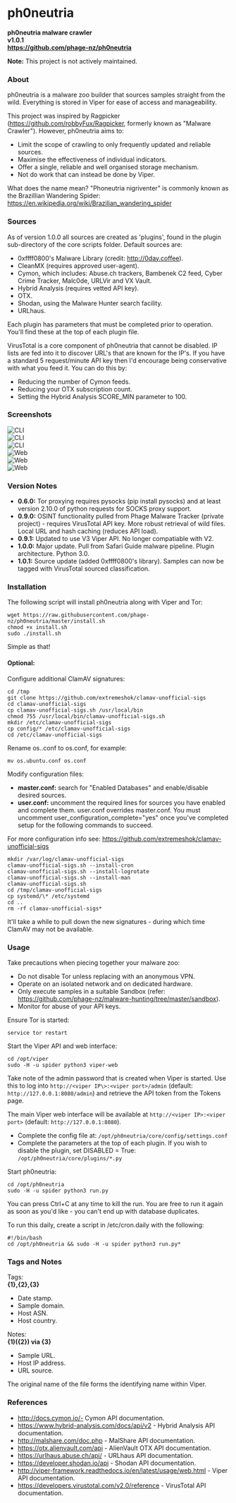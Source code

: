 # ph0neutria #
**ph0neutria malware crawler  
v1.0.1  
https://github.com/phage-nz/ph0neutria**

**Note:** This project is not actively maintained.

### About ###
ph0neutria is a malware zoo builder that sources samples straight from the wild. Everything is stored in Viper for ease of access and manageability.  

This project was inspired by Ragpicker (https://github.com/robbyFux/Ragpicker, formerly known as "Malware Crawler"). However, ph0neutria aims to:  
- Limit the scope of crawling to only frequently updated and reliable sources.  
- Maximise the effectiveness of individual indicators.  
- Offer a single, reliable and well organised storage mechanism.  
- Not do work that can instead be done by Viper.  

What does the name mean? "Phoneutria nigriventer" is commonly known as the Brazillian Wandering Spider: https://en.wikipedia.org/wiki/Brazilian_wandering_spider  


### Sources ###
As of version 1.0.0 all sources are created as 'plugins', found in the plugin sub-directory of the core scripts folder. Default sources are:  
- 0xffff0800's Malware Library (credit: http://0day.coffee).  
- CleanMX (requires approved user-agent).  
- Cymon, which includes: Abuse.ch trackers, Bambenek C2 feed, Cyber Crime Tracker, Malc0de, URLVir and VX Vault.  
- Hybrid Analysis (requires vetted API key).  
- OTX.  
- Shodan, using the Malware Hunter search facility.  
- URLhaus.  

Each plugin has parameters that must be completed prior to operation. You'll find these at the top of each plugin file.  

VirusTotal is a core component of ph0neutria that cannot be disabled. IP lists are fed into it to discover URL's that are known for the IP's. If you have a standard 5 request/minute API key then I'd encourage being conservative with what you feed it. You can do this by:
- Reducing the number of Cymon feeds.  
- Reducing your OTX subscription count.  
- Setting the Hybrid Analysis SCORE_MIN parameter to 100.  


### Screenshots ###
![CLI](res/img/cli_1.png "Collection of URLs")  
![CLI](res/img/cli_2.png "Data Enrichment")  
![CLI](res/img/cli_3.png "File Retrieval")  
![Web](res/img/viper_1.png "Main Sample Listing")  
![Web](res/img/viper_2.png "Sample Overview")  
![Web](res/img/viper_3.png "Sample Notes")  


### Version Notes ###
- **0.6.0:** Tor proxying requires pysocks (pip install pysocks) and at least version 2.10.0 of python requests for SOCKS proxy support.  
- **0.9.0:** OSINT functionality pulled from Phage Malware Tracker (private project) - requires VirusTotal API key. More robust retrieval of wild files. Local URL and hash caching (reduces API load).  
- **0.9.1:** Updated to use V3 Viper API. No longer compatiable with V2.  
- **1.0.0:** Major update. Pull from Safari Guide malware pipeline. Plugin architecture. Python 3.0.  
- **1.0.1:** Source update (added 0xffff0800's library). Samples can now be tagged with VirusTotal sourced classification.  


### Installation ###
The following script will install ph0neutria along with Viper and Tor:  

```
wget https://raw.githubusercontent.com/phage-nz/ph0neutria/master/install.sh  
chmod +x install.sh  
sudo ./install.sh  
```

Simple as that!

#### Optional: ####
Configure additional ClamAV signatures:  

```
cd /tmp  
git clone https://github.com/extremeshok/clamav-unofficial-sigs  
cd clamav-unofficial-sigs  
cp clamav-unofficial-sigs.sh /usr/local/bin  
chmod 755 /usr/local/bin/clamav-unofficial-sigs.sh  
mkdir /etc/clamav-unofficial-sigs  
cp config/* /etc/clamav-unofficial-sigs  
cd /etc/clamav-unofficial-sigs
```

Rename os.<yourdistro>.conf to os.conf, for example:  

```
mv os.ubuntu.conf os.conf  
```

Modify configuration files:  
- **master.conf:** search for "Enabled Databases" and enable/disable desired sources.  
- **user.conf:** uncomment the required lines for sources you have enabled and complete them. user.conf overrides master.conf. You must uncomment user_configuration_complete="yes" once you've completed setup for the following commands to succeed.  

For more configuration info see: https://github.com/extremeshok/clamav-unofficial-sigs  

```
mkdir /var/log/clamav-unofficial-sigs  
clamav-unofficial-sigs.sh --install-cron  
clamav-unofficial-sigs.sh --install-logrotate  
clamav-unofficial-sigs.sh --install-man  
clamav-unofficial-sigs.sh  
cd /tmp/clamav-unofficial-sigs  
cp systemd/\* /etc/systemd  
cd ..  
rm -rf clamav-unofficial-sigs*  
```

It'll take a while to pull down the new signatures - during which time ClamAV may not be available.


### Usage ###
Take precautions when piecing together your malware zoo:  
- Do not disable Tor unless replacing with an anonymous VPN.
- Operate on an isolated network and on dedicated hardware.
- Only execute samples in a suitable Sandbox (refer: https://github.com/phage-nz/malware-hunting/tree/master/sandbox).
- Monitor for abuse of your API keys.

Ensure Tor is started:  

`service tor restart`

Start the Viper API and web interface:  

```
cd /opt/viper  
sudo -H -u spider python3 viper-web
```

Take note of the admin password that is created when Viper is started. Use this to log into `http://<viper IP\>:<viper port>/admin` (default: `http://127.0.0.1:8080/admin`) and retrieve the API token from the Tokens page.  

The main Viper web interface will be available at `http://<viper IP>:<viper port>` (default: `http://127.0.0.1:8080`).  

- Complete the config file at: `/opt/ph0neutria/core/config/settings.conf`  
- Complete the parameters at the top of each plugin. If you wish to disable the plugin, set DISABLED = True: `/opt/ph0neutria/core/plugins/*.py`   

Start ph0neutria:  

```
cd /opt/ph0neutria  
sudo -H -u spider python3 run.py
```

You can press Ctrl+C at any time to kill the run. You are free to run it again as soon as you'd like - you can't end up with database duplicates.

To run this daily, create a script in /etc/cron.daily with the following:  

```
#!/bin/bash  
cd /opt/ph0neutria && sudo -H -u spider python3 run.py*
```

### Tags and Notes ###
Tags:  
**{1},{2},{3}**  

- Date stamp.  
- Sample domain.  
- Host ASN.  
- Host country.  

Notes:  
**{1)({2}) via {3}**

- Sample URL.  
- Host IP address.  
- URL source.  

The original name of the file forms the identifying name within Viper.


### References ###
- http://docs.cymon.io/- Cymon API documentation.  
- https://www.hybrid-analysis.com/docs/api/v2 - Hybrid Analysis API documentation.  
- http://malshare.com/doc.php - MalShare API documentation.  
- https://otx.alienvault.com/api - AlienVault OTX API documentation.  
- https://urlhaus.abuse.ch/api/ - URLhaus API documentation.  
- https://developer.shodan.io/api - Shodan API documentation.  
- http://viper-framework.readthedocs.io/en/latest/usage/web.html - Viper API documentation.  
- https://developers.virustotal.com/v2.0/reference - VirusTotal API documentation.  
